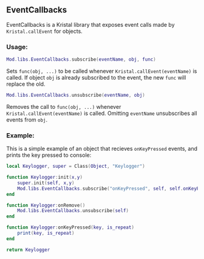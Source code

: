 ## EventCallbacks
EventCallbacks is a Kristal library that exposes event calls made by `Kristal.callEvent` for objects.

### Usage:
```lua
Mod.libs.EventCallbacks.subscribe(eventName, obj, func)
```

Sets `func(obj, ...)` to be called whenever `Kristal.callEvent(eventName)` is called.
If object `obj` is already subscribed to the event, the new `func` will replace the old.

```lua
Mod.libs.EventCallbacks.unsubscribe(eventName, obj)
```

Removes the call to `func(obj, ...)` whenever `Kristal.callEvent(eventName)` is called.
Omitting `eventName` unsubscribes all events from `obj`.

### Example:
This is a simple example of an object that recieves `onKeyPressed` events, and prints the key pressed to console:
```lua
local Keylogger, super = Class(Object, "Keylogger")

function Keylogger:init(x,y)
    super.init(self, x,y)
    Mod.libs.EventCallbacks.subscribe("onKeyPressed", self, self.onKeyPressed)
end

function Keylogger:onRemove()
    Mod.libs.EventCallbacks.unsubscribe(self)
end

function Keylogger:onKeyPressed(key, is_repeat)
    print(key, is_repeat)
end

return Keylogger
```
